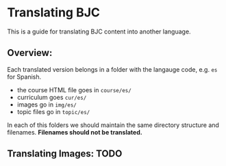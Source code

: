 # Translating BJC

This is a guide for translating BJC content into another language.

## Overview:

Each translated version belongs in a folder with the langauge code, e.g. `es` for Spanish.

* the course HTML file goes in `course/es/`
* curriculum goes `cur/es/`
* images go in `img/es/`
* topic files go in `topic/es/`

In each of this folders we should maintain the same directory structure and filenames. **Filenames should not be translated.**

## Translating Images: TODO
